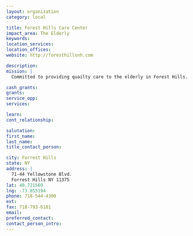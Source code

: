 ```yaml
---
layout: organization
category: local

title: Forest Hills Care Center
impact_area: The Elderly
keywords: 
location_services: 
location_offices: 
website: http://foresthillsnh.com

description: 
mission: |
  Committed to providing quailty care to the elderly in Forest Hills.

cash_grants: 
grants: 
service_opp: 
services: 

learn: 
cont_relationship: 

salutation: 
first_name: 
last_name: 
title_contact_person: 

city: Forrest Hills
state: NY
address: |
  71-44 Yellowstone Blvd.  
  Forrest Hills NY 11375
lat: 40.721569
lng: -73.855194
phone: 718-544-4300
ext: 
fax: 718-793-6181
email: 
preferred_contact: 
contact_person_intro: 
---
```

